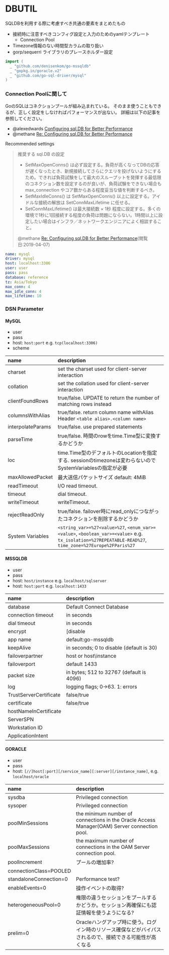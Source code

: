 # DBUTIL

SQLDBを利用する際に考慮すべき共通の要素をまとめたもの

- 接続時に注意すべきコンフィグ設定と入力のためのyamlテンプレート
  - Connection Pool
- Timezone情報のない時間型カラムの取り扱い
- gorp/sequerri ライブラリのプレースホルダー設定


```go
import (
  _ "github.com/denisenkom/go-mssqldb"
  _ "gopkg.in/goracle.v2"
  _ "github.com/go-sql-driver/mysql"
)
```


### Connection Poolに関して

GoのSQLはコネクションプールが組み込まれている。
そのまま使うこともできるが、正しく設定をしなければパフォーマンスが出ない。
詳細は以下の記事を参照してください。

- @alexedwards [Configuring sql.DB for Better Performance](https://www.alexedwards.net/blog/configuring-sqldb)
- @methane [Re: Configuring sql.DB for Better Performance](http://dsas.blog.klab.org/archives/2018-02/configure-sql-db.html)


Recommended settings

> 推奨する sql.DB の設定
> - SetMaxOpenConns() は必ず設定する。負荷が高くなってDBの応答が遅くなったとき、新規接続してさらにクエリを投げないようにするため。できれば負荷試験をして最大のスループットを発揮する最低限のコネクション数を設定するのが良いが、負荷試験をできない場合も max_connection やコア数からある程度妥当な値を判断するべき。
> - SetMaxIdleConns() は SetMaxOpenConns() 以上に設定する。アイドルな接続の解放は SetConnMaxLifetime に任せる。
> - SetConnMaxLifetime() は最大接続数 × 1秒 程度に設定する。多くの環境で1秒に1回接続する程度の負荷は問題にならない。1時間以上に設定したい場合はインフラ／ネットワークエンジニアによく相談すること。
> 
> @methane [Re: Configuring sql.DB for Better Performance](http://dsas.blog.klab.org/archives/2018-02/configure-sql-db.html)(閲覧日:2019-04-07)



```yaml
name: mysql
driver: mysql
host: localhost:3306
user: user
pass: pass
database: reference
tz: Asia/Tokyo
max_conn: 4
max_idle_conn: 4
max_lifetime: 10
```

### DSN Parameter

#### MySQL

- user
- pass
- host: `host:port` e.g. `tcp(localhost:3306)`
- scheme

name|description
:--|:--
charset|set the charset used for client-server interaction
collation|set the collation used for client-server interaction
clientFoundRows|true/false. UPDATE to return the number of matching rows instead
columnsWithAlias|true/false. return column name withAlias Header `<table alias>.<column name>`
interpolateParams|true/false. use prepared statements
parseTime|true/false. 時間のrowをtime.Time型に変換するかどうか
loc|time.Time型のデフォルトのLocationを指定する. sessionのtimezoneは変わらないのでSystemVariablesの指定が必要
maxAllowedPacket|最大送信パケットサイズ default: 4MiB
readTimeout|I/O read timeout.
timeout|dial timeout.
writeTimeout|writeTimeout.
rejectReadOnly|true/false. failover時にread_onlyにつながったコネクションを削除するかどうか
System Variables|`<string_var>=%27<value>%27`, `<enum_var>=<value>`, `<boolean_var>=<value>` e.g. `tx_isolation=%27REPEATABLE-READ%27`, `time_zone=%27Europe%2FParis%27`

#### MSSQLDB

- user
- pass
- host: `host/instance` e.g. `localhost/sqlserver`
- host: `host:port` e.g. `localhost:1433`

name|description
:--|:--
database|Default Connect Database
connection timeout|in seconds
dial timeout|in seconds
encrypt|[disable|false|true] default:false = ログインパケット以外は暗号化しない
app name|default:go-mssqldb
keepAlive|in seconds; 0 to disable (default is 30)
failoverpartner|host or host\instance
failoverport|default 1433
packet size|in bytes; 512 to 32767 (default is 4096)
log|logging flags; 0->63. 1: errors
TrustServerCertificate|false/true
certificate|false/true
hostNameInCertificate|
ServerSPN|
Workstation ID|
ApplicationIntent|

#### GORACLE

- user
- pass
- host: `[//]host[:port][/service_name][:server][/instance_name]`, e.g. `localhost/oracle`

name|description
:--|:--
sysdba|Privileged connection
sysoper|Privileged connection
poolMinSessions|the minimum number of connections in the Oracle Access Manager(OAM) Server connection pool.
poolMaxSessions|the maximum number of connections in the OAM Server connection pool.
poolIncrement|プールの増加率?
connectionClass=POOLED|
standaloneConnection=0|Performance test?
enableEvents=0|操作イベントの取得?
heterogeneousPool=0|権限の違うセッションをプールするかどうか。セッション再確保にも認証情報を使うようになる?
prelim=0|Oracleハングアップ時に使う。ログイン時のリソース確保などがバイパスされるので、接続できる可能性が高くなる